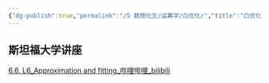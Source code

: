 ```yaml
---
{"dg-publish":true,"permalink":"/5 数理化生/运筹学/凸优化/","title":"凸优化"}
---
```



## 斯坦福大学讲座
[6.6. L6\_Approximation and fitting\_哔哩哔哩\_bilibili](https://www.bilibili.com/video/BV1y94y1k7tX/?buvid=XY630CE669F34078F341989B1EE06E60B0127&is_story_h5=false&mid=g8UDjEqHIS5oCexxb9oAEQ%3D%3D&p=6&plat_id=116&share_from=ugc&share_medium=android&share_plat=android&share_session_id=9a32c503-7432-4f79-87d4-fa6acd1de203&share_source=COPY&share_tag=s_i&timestamp=1693241636&unique_k=hu7y7oq&up_id=3493140094781503)